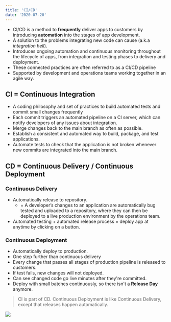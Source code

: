 ```yaml
---
title: 'CI/CD'
date: '2020-07-20'
---
```


- CI/CD is a method to **frequently** deliver apps to customers by introducing **automation** into the stages of app development.
- A solution to the problems integrating new code can cause (a.k.a *integration hell*).
- Introduces ongoing automation and continuous monitoring throughout the lifecycle of apps, from integration and testing phases to delivery and deployment.
- These connected practices are often referred to as a <span>CI/CD pipeline</span>
- Supported by development and operations teams working together in an agile way.

## CI = Continuous Integration

- A coding philosophy and set of practices to <span>build automated tests and commit small changes frequently</span>
- Each commit triggers an automated pipeline on a CI server, which can notify developers of any issues about integration.
- Merge changes back to the main branch as often as possible.
- Establish a consistent and automated way to build, package, and test applications.
- Automate tests to check that the application is not broken whenever new commits are integrated into the main branch.

## CD = Continuous Delivery / Continuous Deployment

### Continuous Delivery

- Automatically release to repository.
  - = A developer’s changes to an application are automatically bug tested and uploaded to a repository, where they can then be deployed to a live production environment by the operations team.
- Automated testing + automated release process = deploy app at anytime by clicking on a button.

### Continuous Deployment

- Automatically deploy to production.
- One step further than continuous delivery
- Every change that passes all stages of production pipeline is released to customers.
- If test fails, new changes will not deployed.
- Can see changed code go live minutes after they're committed.
- Deploy with small batches continuously, so there isn't a **Release Day** anymore.

> CI is part of CD. Continuous Deployment is like Continuous Delivery, except that releases happen automatically.

![](https://wac-cdn.atlassian.com/dam/jcr:b2a6d1a7-1a60-4c77-aa30-f3eb675d6ad6/ci%20cd%20asset%20updates%20.007.png?cdnVersion=1134)
